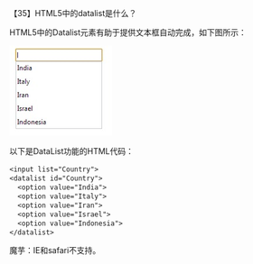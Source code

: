 【35】HTML5中的datalist是什么？

HTML5中的Datalist元素有助于提供文本框自动完成，如下图所示：

![1528010606371](35.assets/1528010606371.png)

以下是DataList功能的HTML代码：

```
<input list="Country">
<datalist id="Country">
  <option value="India">
  <option value="Italy">
  <option value="Iran">
  <option value="Israel">
  <option value="Indonesia">
</datalist>
```

魔芋：IE和safari不支持。

 